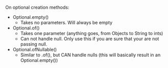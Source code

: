 On optional creation methods:
- Optional.empty()
    - Takes no parameters. Will always be empty
- Optional.of() 
    - Takes one parameter (anything goes, from Objects to String to ints)
    - Can not handle null. Only use this if you are sure that your are not passing null.
- Optional.ofNullable()
    - Similar to .of(), but CAN handle nulls (this will basically result in an Optional.empty())